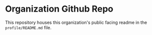 # Organization Github Repo

This repository houses this organization's public facing readme in the `profile/README.md` file.